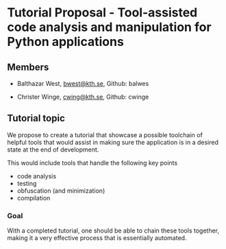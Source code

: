 # Tutorial Proposal - Tool-assisted code analysis and manipulation for Python applications

## Members
* Balthazar West, bwest@kth.se, Github: balwes

* Christer Winge, cwing@kth.se, Github: cwinge

## Tutorial topic
We propose to create a tutorial that showcase a possible toolchain of helpful tools that would assist in making sure the application is in a desired state at the end of development.

This would include tools that handle the following key points
* code analysis
* testing
* obfuscation (and minimization)
* compilation

### Goal
With a completed tutorial, one should be able to chain these tools together, making it a very effective process that is essentially automated.
